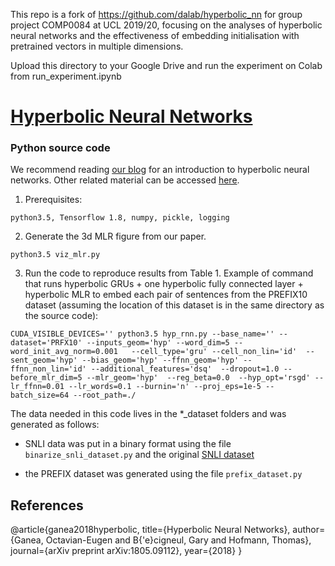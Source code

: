 This repo is a fork of https://github.com/dalab/hyperbolic_nn for group project COMP0084 at UCL 2019/20, focusing on the analyses of hyperbolic neural networks and the effectiveness of embedding initialisation with pretrained vectors in multiple dimensions.

Upload this directory to your Google Drive and run the experiment on Colab from run_experiment.ipynb

# [Hyperbolic Neural Networks](https://arxiv.org/abs/1805.09112)
### Python source code

We recommend reading [our blog](http://www.hyperbolicdeeplearning.com/) for an introduction to hyperbolic neural networks. Other related material can be accessed [here](http://people.inf.ethz.ch/ganeao/).


1. Prerequisites:
```
python3.5, Tensorflow 1.8, numpy, pickle, logging
```

2. Generate the 3d MLR figure from our paper.
```
python3.5 viz_mlr.py
```

3. Run the code to reproduce results from Table 1. Example of command that runs hyperbolic GRUs + one hyperbolic fully connected layer + hyperbolic MLR to embed each pair of sentences from the PREFIX10 dataset (assuming the location of this dataset is in the same directory as the source code):
```
CUDA_VISIBLE_DEVICES='' python3.5 hyp_rnn.py --base_name='' --dataset='PRFX10' --inputs_geom='hyp' --word_dim=5 --word_init_avg_norm=0.001   --cell_type='gru' --cell_non_lin='id'  --sent_geom='hyp' --bias_geom='hyp' --ffnn_geom='hyp' --ffnn_non_lin='id' --additional_features='dsq'  --dropout=1.0 --before_mlr_dim=5 --mlr_geom='hyp'  --reg_beta=0.0  --hyp_opt='rsgd' --lr_ffnn=0.01 --lr_words=0.1 --burnin='n' --proj_eps=1e-5 --batch_size=64 --root_path=./
```

The data needed in this code lives in the *_dataset folders and was generated as follows:

- SNLI data was put in a binary format using the file `binarize_snli_dataset.py` and the original [SNLI dataset](https://nlp.stanford.edu/projects/snli/)

- the PREFIX dataset was generated using the file `prefix_dataset.py`

## References
@article{ganea2018hyperbolic,
  title={Hyperbolic Neural Networks},
  author={Ganea, Octavian-Eugen and B{\'e}cigneul, Gary and Hofmann, Thomas},
  journal={arXiv preprint arXiv:1805.09112},
  year={2018}
}
```
